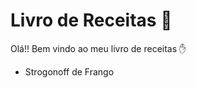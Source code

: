 # Livro de Receitas :book:

Olá!! Bem vindo ao meu livro de receitas :hand:

- Strogonoff de Frango

